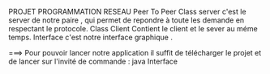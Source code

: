    PROJET PROGRAMMATION RESEAU
          Peer To Peer 
Class server 
c'est le server de notre paire , qui permet de repondre à toute les demande en respectant le protocole.
Class Client
Contient le client et le sever au méme temps.
Interface 
c'est notre interface graphique .

===>
Pour pouvoir lancer notre application il suffit de télécharger le projet et de lancer sur l'invité de commande :     java Interface 

